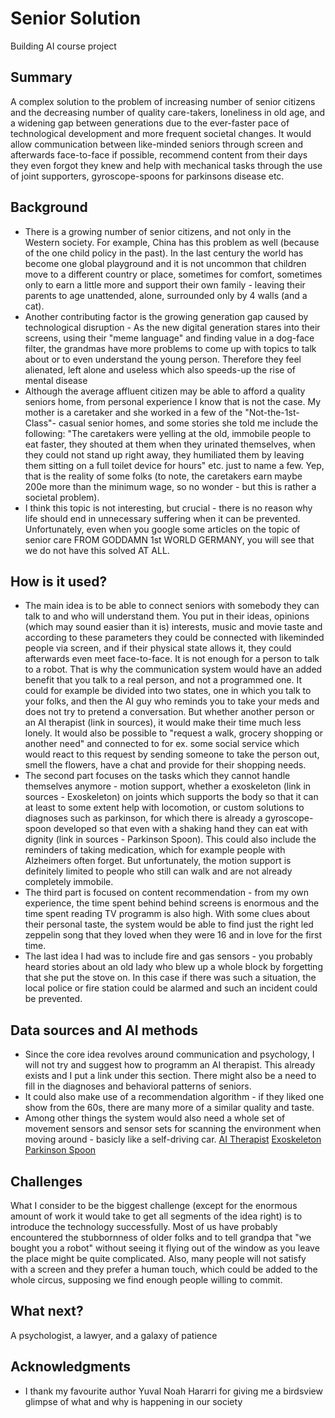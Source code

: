 # Senior Solution
Building AI course project

## Summary
A complex solution to the problem of increasing number of senior citizens and the decreasing number of quality care-takers, loneliness in old age, and a widening gap between  generations due to the ever-faster pace of technological development and more frequent societal changes. It would allow communication between like-minded seniors through screen and afterwards face-to-face if possible, recommend content from their days they even forgot they knew and help with mechanical tasks through the use of joint supporters, gyroscope-spoons for parkinsons disease etc. 


## Background
* There is a growing number of senior citizens, and not only in the Western society. For example, China has this problem as well (because of the one child policy in the past). In the last century the world has become one global playground and it is not uncommon that children move to a different country or place, sometimes for comfort, sometimes only to earn a little more and support their own family - leaving their parents to age unattended, alone, surrounded only by 4 walls (and a cat). 
* Another contributing factor is the growing generation gap caused by technological disruption - As the new digital generation stares into their screens, using their "meme language" and finding value in a dog-face filter, the grandmas have more problems to come up with topics to talk about or to even understand the young person. Therefore they feel alienated, left alone and useless which also speeds-up the rise of mental disease
* Although the average affluent citizen may be able to afford a quality seniors home, from personal experience I know that is not the case. My mother is a caretaker and she worked in a few of the "Not-the-1st-Class"- casual senior homes, and some stories she told me include the following: "The caretakers were yelling at the old, immobile people to eat faster, they shouted at them when they urinated themselves, when they could not stand up right away, they humiliated them by leaving them sitting on a full toilet device for hours" etc. just to name a few. Yep, that is the reality of some folks (to note, the caretakers earn maybe 200e more than the minimum wage, so no wonder - but this is rather a societal problem).
* I think this topic is not interesting, but crucial - there is no reason why life should end in unnecessary suffering when it can be prevented. Unfortunately, even when you google some articles on the topic of senior care FROM GODDAMN 1st WORLD GERMANY, you will see that we do not have this solved AT ALL.


## How is it used?
* The main idea is to be able to connect seniors with somebody they can talk to and who will understand them. You put in their ideas, opinions (which may sound easier than it is) interests, music and movie taste and according to these parameters they could be connected with likeminded people via screen, and if their physical state allows it, they could afterwards even meet face-to-face. It is not enough for a person to talk to a robot. That is why the communication system would have an added benefit that you talk to a real person, and not a programmed one. It could for example be divided into two states, one in which you talk to your folks, and then the AI guy who reminds you to take your meds and does not try to pretend a conversation.  But whether another person or an AI therapist (link in sources), it would make their time much less lonely. It would also be possible to "request a walk, grocery shopping or another need" and connected to for ex. some social service which would react to this request by sending someone to take the person out, smell the flowers, have a chat and provide for their shopping needs.
* The second part focuses on the tasks which they cannot handle themselves anymore - motion support, whether a exoskeleton (link in sources - Exoskeleton) on joints which supports the body so that it can at least to some extent help with locomotion, or custom solutions to diagnoses such as parkinson, for which there is already a gyroscope-spoon developed so that even with a shaking hand they can eat with dignity (link in sources - Parkinson Spoon). This could also include the reminders of taking medication, which for example people with Alzheimers often forget. But unfortunately, the motion support is definitely limited to people who still can walk and are not already completely immobile.
* The third part is focused on content recommendation - from my own experience, the time spent behind behind screens is enormous and the time spent reading TV programm is also high. With some clues about their personal taste, the system would be able to find just the right led zeppelin song that they loved when they were 16 and in love for the first time.
* The last idea I had was to include fire and gas sensors - you probably heard stories about an old lady who blew up a whole block by forgetting that she put the stove on. In this case if there was such a situation, the local police or fire station could be alarmed and such an incident could be prevented.


## Data sources and AI methods
* Since the core idea revolves around communication and psychology, I will not try and suggest how to programm an AI therapist. This already exists and I put a link under this section. There might also be a need to fill in the diagnoses and behavioral patterns of seniors. 
* It could also make use of a recommendation algorithm - if they liked one show from the 60s,  there are many more of a similar quality and taste. 
* Among other things the system would also need a whole set of movement sensors and sensor sets for scanning the environment when moving around - basicly like a self-driving car.
[AI Therapist](https://www.verywellhealth.com/using-artificial-intelligence-for-mental-health-4144239)
[Exoskeleton](https://www.sarcos.com/products/guardian-xo-powered-exoskeleton/)
[Parkinson Spoon](https://www.theatlantic.com/technology/archive/2013/09/a-spoon-for-people-with-parkinsons/279984/)


## Challenges
What I consider to be the biggest challenge (except for the enormous amount of work it would take to get all segments of the idea right) is to introduce the technology successfully. Most of us have probably encountered the stubbornness of older folks and to tell grandpa that "we bought you a robot" without seeing it flying out of the window as you leave the place  might be quite complicated. Also, many people will not satisfy with a screen and they prefer a human touch, which could be added to the whole circus, supposing we find enough people willing to commit.

## What next?
A psychologist, a lawyer, and a galaxy of patience


## Acknowledgments
* I thank my favourite author Yuval Noah Hararri for giving me a birdsview glimpse of what and why is happening in our society

